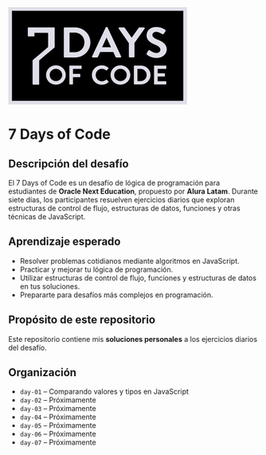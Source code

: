 ![Portada 07 Days of Code](/images/07-days-of-code.webp)

# 7 Days of Code

## Descripción del desafío
El 7 Days of Code es un desafío de lógica de programación para estudiantes de **Oracle Next Education**, propuesto por **Alura Latam**. Durante siete días, los participantes resuelven ejercicios diarios que exploran estructuras de control de flujo, estructuras de datos, funciones y otras técnicas de JavaScript.

## Aprendizaje esperado
- Resolver problemas cotidianos mediante algoritmos en JavaScript.  
- Practicar y mejorar tu lógica de programación.  
- Utilizar estructuras de control de flujo, funciones y estructuras de datos en tus soluciones.  
- Prepararte para desafíos más complejos en programación.

## Propósito de este repositorio
Este repositorio contiene mis **soluciones personales** a los ejercicios diarios del desafío.

## Organización
- `day-01` – Comparando valores y tipos en JavaScript
- `day-02` – Próximamente
- `day-03` – Próximamente
- `day-04` – Próximamente
- `day-05` – Próximamente
- `day-06` – Próximamente
- `day-07` – Próximamente
